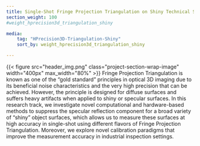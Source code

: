 ```yaml
---
title: Single-Shot Fringe Projection Triangulation on Shiny Technical Surfaces 
section_weight: 100
#weight_hprecision3d_triangulation_shiny

media:
    tag: "HPrecision3D-Triangulation-Shiny"
    sort_by: weight_hprecision3d_triangulation_shiny

---
```

{{< figure src="header_img.png" class="project-section-wrap-image" width="400px" max_width="80%" >}}
Fringe Projection Triangulation is known as one of the “gold standard” principles in optical 3D imaging due to its beneficial noise characteristics and the very high precision that can be achieved. However, the principle is designed for diffuse surfaces and suffers heavy artifacts when applied to shiny or specular surfaces. In this research track, we investigate novel computational and hardware-based methods to suppress the specular reflection component for a broad variety of “shiny” object surfaces, which allows us to measure these surfaces at high accuracy in single-shot using different flavors of Fringe Projection Triangulation. Moreover, we explore novel calibration paradigms that improve the measurement accuracy in industrial inspection settings.